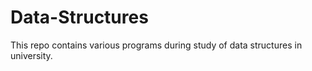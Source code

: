 # Data-Structures
This repo contains various programs during study of data structures in university.
